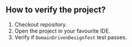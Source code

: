## How to verify the project?
1. Checkout repository.
2. Open the project in your favourite IDE.
3. Verify if `DomainDrivenDesignTest` test passes.